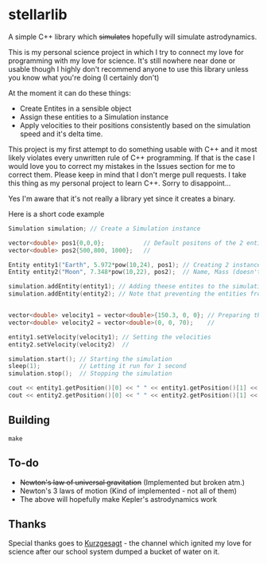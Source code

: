 # stellarlib
A simple C++ library which ~~simulates~~ hopefully will simulate astrodynamics.

This is my personal science project in which I try to connect my love for programming with my love for science.
It's still nowhere near done or usable though I highly don't recommend anyone to use this library unless you know what you're doing (I certainly don't)

At the moment it can do these things:
- Create Entites in a sensible object
- Assign these entities to a Simulation instance
- Apply velocities to their positions consistently based on the simulation speed and it's delta time.

This project is my first attempt to do something usable with C++ and it most likely violates every unwritten rule of C++ programming.
If that is the case I would love you to correct my mistakes in the Issues section for me to correct them. Please keep in mind that I
don't merge pull requests. I take this thing as my personal project to learn C++. Sorry to disappoint...

Yes I'm aware that it's not really a library yet since it creates a binary.

Here is a short code example
```cpp
Simulation simulation; // Create a Simulation instance

vector<double> pos1{0,0,0};           // Default positons of the 2 entities we're going to create
vector<double> pos2{500,800, 1000};   //

Entity entity1("Earth", 5.972*pow(10,24), pos1); // Creating 2 instances of the Entity class
Entity entity2("Moon", 7.348*pow(10,22), pos2);  // Name, Mass (doesn't do anything yet), default position

simulation.addEntity(entity1); // Adding theese entites to the simulation
simulation.addEntity(entity2); // Note that preventing the entities from being in two simulations at once is not yet implemented


vector<double> velocity1 = vector<double>{150.3, 0, 0}; // Preparing the velocities
vector<double> velocity2 = vector<double>(0, 0, 70);    //

entity1.setVelocity(velocity1); // Setting the velocities
entity2.setVelocity(velocity2)  //

simulation.start(); // Starting the simulation
sleep(1);           // Letting it run for 1 second
simulation.stop();  // Stopping the simulation

cout << entity1.getPosition()[0] << " " << entity1.getPosition()[1] << " " <<entity1.getPosition()[2] << endl;  // Printing the results
cout << entity2.getPosition()[0] << " " << entity2.getPosition()[1] << " " <<entity2.getPosition()[2] << endl;  //
```

## Building
```
make
```

## To-do
- ~~Newton's law of universal gravitation~~ (Implemented but broken atm.)
- Newton's 3 laws of motion (Kind of implemented - not all of them)
- The above will hopefully make Kepler's astrodynamics work

## Thanks
Special thanks goes to [Kurzgesagt](https://www.youtube.com/c/inanutshell) - the channel which ignited my love for science after our school system dumped a bucket of water on it.
